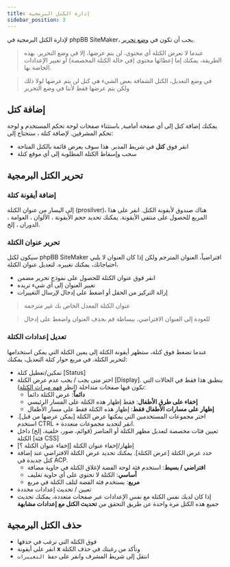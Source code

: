 ```yaml
---
title: إدارة الكتل البرمجية
sidebar_position: 3
---
```


لإدارة الكتل البرمجية في phpBB SiteMaker، يجب أن تكون في [وضع تحرير](./overview#edit-mode).

> عندما لا تعرض الكتلة أي محتوى، لن يتم عرضها، إلا في وضع التحرير. بهذه الطريقة، يمكنك إما إعطائها محتوى (في حالة الكتلة المخصصة) أو تغيير الإعدادات الخاصة بها.

> في وضع التعديل، الكتل الشفافة بعض الشيء هي كتل لن يتم عرضها لولا ذلك ولكن يتم عرضها فقط لأننا في وضع التحرير

## إضافة كتل
يمكنك إضافة كتل إلى أي صفحة أمامية, باستثناء صفحات لوحة تحكم المستخدم و لوحة تحكم المشرفين. لإضافة كتلة ، ستحتاج إلى:
* انقر فوق **كتل** في شريط المدير. هذا سوف يعرض قائمة بالكتل المتاحة
* سحب وإسقاط الكتلة المطلوبة إلى أي موقع كتلة

## تحرير الكتل البرمجية
### إضافة أيقونة كتلة
إلى اليسار من عنوان الكتلة (prosilver)، هناك صندوق لأيقونة الكتل. انقر على هذا المربع للحصول على منتقي الأيقونة. يمكنك تحديد حجم الأيقونة ، الألوان ، العوامة ، الدوران ، إلخ.

### تحرير عنوان الكتلة
سيكون لكتل phpBB SiteMaker افتراضياً، العنوان المترجم ولكن إذا كان العنوان لا يلبي احتياجاتك، يمكنك تغييره. لتعديل عنوان الكتلة،
* انقر فوق عنوان الكتلة للحصول على نموذج تحرير مضمن
* تغيير العنوان إلى أي شيء تريده
* إزالة التركيز من الحقل أو اضغط على إدخال لإرسال التغييرات

> عنوان الكتلة المعدل الخاص بك غير مترجمة

> للعودة إلى العنوان الافتراضي، ببساطة قم بحذف العنوان واضغط على إدخال

### تعديل إعدادات الكتلة
عندما تضغط فوق كتلة، ستظهر أيقونة الكتلة إلى يمين الكتلة التي يمكن استخدامها لتحرير الكتلة. في مربع حوار كتلة التعديل، يمكنك:
- تمكين/تعطيل كتلة [Status]
- اختر متى يجب / يجب عدم عرض الكتلة [Display]. ينطبق هذا فقط في الحالات التي تكون فيها صفحات متداخلة (انظر [فهم ميراث الكتلة](/docs/user/site/block-inheritance)):
    - **دائماً**: عرض الكتلة دائماً
    - **إخفاء على طرق الأطفال**: فقط إظهار هذه الكتلة على المسار الرئيسي
    - **إظهار على مسارات الأطفال فقط**: إظهار هذه الكتلة فقط على مسار الأطفال
- اختر مجموعات المستخدمين التي يمكنها عرض الكتلة [يمكن عرضها من قبل]. استخدم CTRL + انقر لتحديد مجموعات متعددة.
- تعيين فئات مخصصة لتعديل مظهر الكتلة أو العناصر (قوائم، صور، خلفية، إلخ) داخل الكتلة [فئة CSS]
- إظهار/إخفاء عنوان الكتلة [إخفاء عنوان الكتلة ؟]
- حدد عرض الكتلة [عرض الكتلة]. يمكنك تحديد عرض الكتلة الافتراضي عند إضافة كتل جديدة في ACP.
    - **افتراضي / بسيط**: استخدم فئة لوحة الفضة لإغلاق الكتلة في حاوية مضافة
    - **أساسي**: الكتلة لا تحتوي على أي حاوية تغليف
    - **مربع**: يستخدم فئة الفضة لتلف الكتلة في مربع
- تعيين / تحديث إعدادات محددة
- إذا كان لديك نفس الكتلة مع نفس الإعدادات عبر صفحات متعددة، يمكنك تحديث جميع هذه الكتل مرة واحدة عن طريق التحقق من **تحديث الكتل مع إعدادات مشابهة**

## حذف الكتل البرمجية
- فوق الكتلة التي ترغب في حذفها
- انقر على أيقونة **x** وتأكد من رغبتك في حذف الكتلة
- انتقل إلى شريط المشرف وانقر على `حفظ التغييرات`
